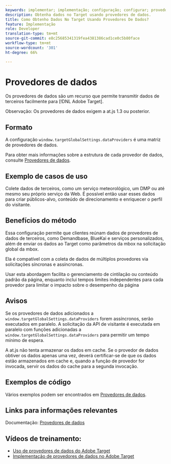 ```yaml
---
keywords: implementar; implementação; configuração; configurar; provedores de dados
description: Obtenha dados no Target usando provedores de dados.
title: Como Obtenho Dados No Target Usando Provedores De Dados?
feature: Implementação
role: Developer
translation-type: tm+mt
source-git-commit: e8c25685341319fea4381386cad1ce0c5b80face
workflow-type: tm+mt
source-wordcount: '301'
ht-degree: 66%

---
```


# Provedores de dados

Os provedores de dados são um recurso que permite transmitir dados de terceiros facilmente para [!DNL Adobe Target].

Observação: Os provedores de dados exigem a at.js 1.3 ou posterior.

## Formato

A configuração `window.targetGlobalSettings.dataProviders` é uma matriz de provedores de dados.

Para obter mais informações sobre a estrutura de cada provedor de dados, consulte [Provedores de dados](/help/c-implementing-target/c-implementing-target-for-client-side-web/targetgobalsettings.md#data-providers).

## Exemplo de casos de uso

Colete dados de terceiros, como um serviço meteorológico, um DMP ou até mesmo seu próprio serviço da Web. É possível então usar esses dados para criar públicos-alvo, conteúdo de direcionamento e enriquecer o perfil do visitante.

## Benefícios do método

Essa configuração permite que clientes reúnam dados de provedores de dados de terceiros, como Demandbase, BlueKai e serviços personalizados, além de enviar os dados ao Target como parâmetros da mbox na solicitação global da mbox.

Ela é compatível com a coleta de dados de múltiplos provedores via solicitações síncronas e assíncronas.

Usar esta abordagem facilita o gerenciamento de cintilação ou conteúdo padrão da página, enquanto inclui tempos limites independentes para cada provedor para limitar o impacto sobre o desempenho da página

## Avisos

Se os provedores de dados adicionados a `window.targetGlobalSettings.dataProviders` forem assíncronos, serão executados em paralelo. A solicitação da API de visitante é executada em paralelo com funções adicionadas a `window.targetGlobalSettings.dataProviders` para permitir um tempo mínimo de espera.

A at.js não tenta armazenar os dados em cache. Se o provedor de dados obtiver os dados apenas uma vez, deverá certificar-se de que os dados estão armazenados em cache e, quando a função de provedor for invocada, servir os dados do cache para a segunda invocação.

## Exemplos de código

Vários exemplos podem ser encontrados em [Provedores de dados](/help/c-implementing-target/c-implementing-target-for-client-side-web/targetgobalsettings.md#data-providers).

## Links para informações relevantes

Documentação: [Provedores de dados](/help/c-implementing-target/c-implementing-target-for-client-side-web/targetgobalsettings.md#data-providers)

## Vídeos de treinamento:

* [Uso de provedores de dados do Adobe Target](https://helpx.adobe.com/br/target/kt/using/dataProviders-atjs-feature-video-use.html)
* [Implementação de provedores de dados no Adobe Target](https://helpx.adobe.com/br/target/kt/using/dataProviders-atjs-technical-video-implement.html)